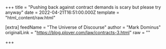 
+++
title = "Pushing back against contract demands is scary but please try anyway"
date = 2022-04-21T16:51:00.000Z
template = "html_content/raw.html"

[extra]
feedName = "The Universe of Discourse"
author = "Mark Dominus"
originalLink = "https://blog.plover.com/law/contracts-3.html"
raw = ""

+++

